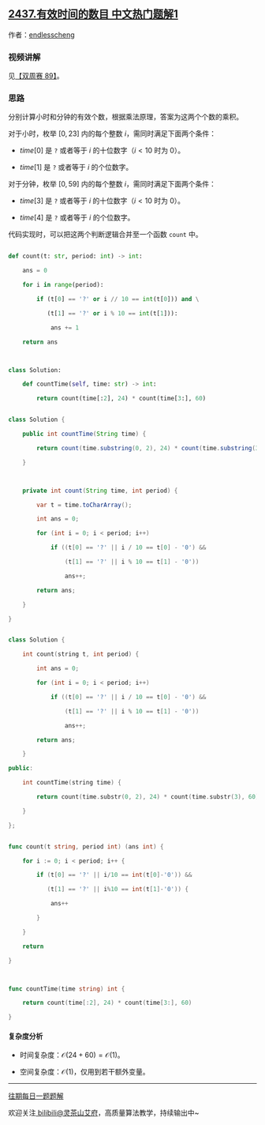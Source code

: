 ## [2437.有效时间的数目 中文热门题解1](https://leetcode.cn/problems/number-of-valid-clock-times/solutions/100000/cheng-fa-yuan-li-fen-bie-ji-suan-xiao-sh-66d9)

作者：[endlesscheng](https://leetcode.cn/u/endlesscheng)

### 视频讲解

见[【双周赛 89】](https://www.bilibili.com/video/BV1cV4y157BY)。

### 思路

分别计算小时和分钟的有效个数，根据乘法原理，答案为这两个个数的乘积。

对于小时，枚举 $[0,23]$ 内的每个整数 $i$，需同时满足下面两个条件：

- $\textit{time}[0]$ 是 $\texttt{?}$ 或者等于 $i$ 的十位数字（$i<10$ 时为 $0$）。
- $\textit{time}[1]$ 是 $\texttt{?}$ 或者等于 $i$ 的个位数字。

对于分钟，枚举 $[0,59]$ 内的每个整数 $i$，需同时满足下面两个条件：

- $\textit{time}[3]$ 是 $\texttt{?}$ 或者等于 $i$ 的十位数字（$i<10$ 时为 $0$）。
- $\textit{time}[4]$ 是 $\texttt{?}$ 或者等于 $i$ 的个位数字。

代码实现时，可以把这两个判断逻辑合并至一个函数 $\texttt{count}$ 中。

```py [sol1-Python3]
def count(t: str, period: int) -> int:
    ans = 0
    for i in range(period):
        if (t[0] == '?' or i // 10 == int(t[0])) and \
           (t[1] == '?' or i % 10 == int(t[1])):
            ans += 1
    return ans

class Solution:
    def countTime(self, time: str) -> int:
        return count(time[:2], 24) * count(time[3:], 60)
```

```java [sol1-Java]
class Solution {
    public int countTime(String time) {
        return count(time.substring(0, 2), 24) * count(time.substring(3), 60);
    }

    private int count(String time, int period) {
        var t = time.toCharArray();
        int ans = 0;
        for (int i = 0; i < period; i++)
            if ((t[0] == '?' || i / 10 == t[0] - '0') &&
                (t[1] == '?' || i % 10 == t[1] - '0'))
                ans++;
        return ans;
    }
}
```

```cpp [sol1-C++]
class Solution {
    int count(string t, int period) {
        int ans = 0;
        for (int i = 0; i < period; i++)
            if ((t[0] == '?' || i / 10 == t[0] - '0') &&
                (t[1] == '?' || i % 10 == t[1] - '0'))
                ans++;
        return ans;
    }
public:
    int countTime(string time) {
        return count(time.substr(0, 2), 24) * count(time.substr(3), 60);
    }
};
```

```go [sol1-Go]
func count(t string, period int) (ans int) {
    for i := 0; i < period; i++ {
        if (t[0] == '?' || i/10 == int(t[0]-'0')) &&
           (t[1] == '?' || i%10 == int(t[1]-'0')) {
            ans++
        }
    }
    return
}

func countTime(time string) int {
    return count(time[:2], 24) * count(time[3:], 60)
}
```

#### 复杂度分析

- 时间复杂度：$\mathcal{O}(24+60)=\mathcal{O}(1)$。
- 空间复杂度：$\mathcal{O}(1)$，仅用到若干额外变量。

---

[往期每日一题题解](https://github.com/EndlessCheng/codeforces-go/blob/master/leetcode/SOLUTIONS.md)

欢迎关注[ biIibiIi@灵茶山艾府](https://space.bilibili.com/206214)，高质量算法教学，持续输出中~
